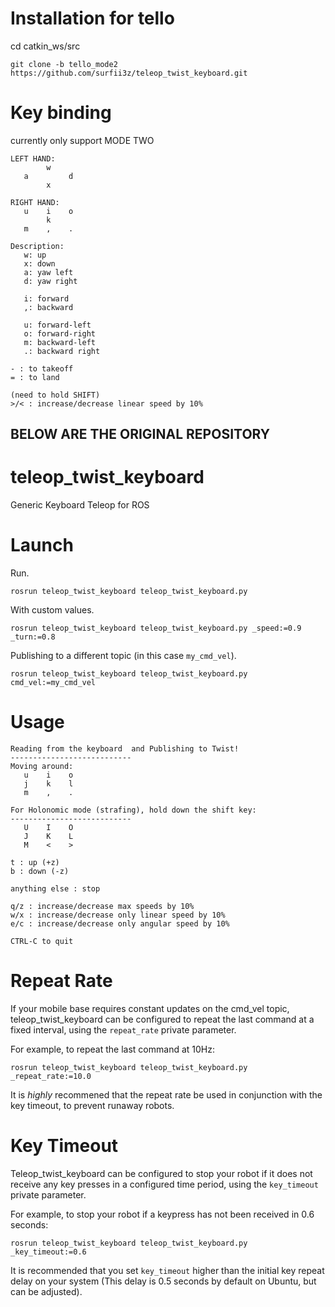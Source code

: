 # Installation for tello
cd catkin_ws/src
```
git clone -b tello_mode2 https://github.com/surfii3z/teleop_twist_keyboard.git 
```
# Key binding

currently only support MODE TWO

```
LEFT HAND:
        w    
   a         d
        x    

RIGHT HAND:
   u    i    o
        k   
   m    ,    .
   
Description:
   w: up
   x: down
   a: yaw left
   d: yaw right
   
   i: forward 
   ,: backward
   
   u: forward-left
   o: forward-right
   m: backward-left
   .: backward right

- : to takeoff
= : to land

(need to hold SHIFT)
>/< : increase/decrease linear speed by 10%
```

BELOW ARE THE ORIGINAL REPOSITORY
---------------------------
# teleop_twist_keyboard
Generic Keyboard Teleop for ROS

# Launch
Run.
```
rosrun teleop_twist_keyboard teleop_twist_keyboard.py
```

With custom values.
```
rosrun teleop_twist_keyboard teleop_twist_keyboard.py _speed:=0.9 _turn:=0.8
```

Publishing to a different topic (in this case `my_cmd_vel`).
```
rosrun teleop_twist_keyboard teleop_twist_keyboard.py cmd_vel:=my_cmd_vel
```

# Usage
```
Reading from the keyboard  and Publishing to Twist!
---------------------------
Moving around:
   u    i    o
   j    k    l
   m    ,    .

For Holonomic mode (strafing), hold down the shift key:
---------------------------
   U    I    O
   J    K    L
   M    <    >

t : up (+z)
b : down (-z)

anything else : stop

q/z : increase/decrease max speeds by 10%
w/x : increase/decrease only linear speed by 10%
e/c : increase/decrease only angular speed by 10%

CTRL-C to quit
```

# Repeat Rate

If your mobile base requires constant updates on the cmd\_vel topic, teleop\_twist\_keyboard can be configured to repeat the last command at a fixed interval, using the `repeat_rate` private parameter.

For example, to repeat the last command at 10Hz:

```
rosrun teleop_twist_keyboard teleop_twist_keyboard.py _repeat_rate:=10.0
```

It is _highly_ recommened that the repeat rate be used in conjunction with the key timeout, to prevent runaway robots.

# Key Timeout

Teleop\_twist\_keyboard can be configured to stop your robot if it does not receive any key presses in a configured time period, using the `key_timeout` private parameter.

For example, to stop your robot if a keypress has not been received in 0.6 seconds:
```
rosrun teleop_twist_keyboard teleop_twist_keyboard.py _key_timeout:=0.6
```

It is recommended that you set `key_timeout` higher than the initial key repeat delay on your system (This delay is 0.5 seconds by default on Ubuntu, but can be adjusted).
